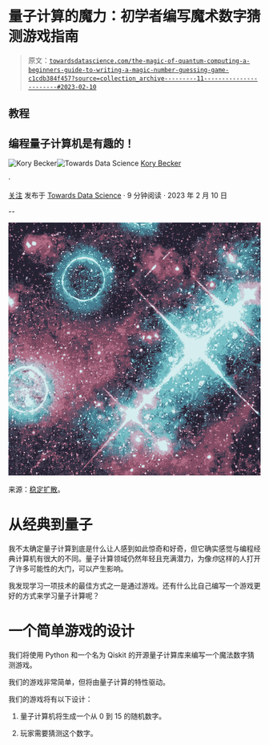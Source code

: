 # 量子计算的魔力：初学者编写魔术数字猜测游戏指南

> 原文：[`towardsdatascience.com/the-magic-of-quantum-computing-a-beginners-guide-to-writing-a-magic-number-guessing-game-c1cdb384f457?source=collection_archive---------11-----------------------#2023-02-10`](https://towardsdatascience.com/the-magic-of-quantum-computing-a-beginners-guide-to-writing-a-magic-number-guessing-game-c1cdb384f457?source=collection_archive---------11-----------------------#2023-02-10)

## 教程

## 编程量子计算机是有趣的！

[](https://medium.com/@KoryBecker?source=post_page-----c1cdb384f457--------------------------------)![Kory Becker](https://medium.com/@KoryBecker?source=post_page-----c1cdb384f457--------------------------------)[](https://towardsdatascience.com/?source=post_page-----c1cdb384f457--------------------------------)![Towards Data Science](https://towardsdatascience.com/?source=post_page-----c1cdb384f457--------------------------------) [Kory Becker](https://medium.com/@KoryBecker?source=post_page-----c1cdb384f457--------------------------------)

·

[关注](https://medium.com/m/signin?actionUrl=https%3A%2F%2Fmedium.com%2F_%2Fsubscribe%2Fuser%2F9f206469e308&operation=register&redirect=https%3A%2F%2Ftowardsdatascience.com%2Fthe-magic-of-quantum-computing-a-beginners-guide-to-writing-a-magic-number-guessing-game-c1cdb384f457&user=Kory+Becker&userId=9f206469e308&source=post_page-9f206469e308----c1cdb384f457---------------------post_header-----------) 发布于 [Towards Data Science](https://towardsdatascience.com/?source=post_page-----c1cdb384f457--------------------------------) · 9 分钟阅读 · 2023 年 2 月 10 日 [](https://medium.com/m/signin?actionUrl=https%3A%2F%2Fmedium.com%2F_%2Fvote%2Ftowards-data-science%2Fc1cdb384f457&operation=register&redirect=https%3A%2F%2Ftowardsdatascience.com%2Fthe-magic-of-quantum-computing-a-beginners-guide-to-writing-a-magic-number-guessing-game-c1cdb384f457&user=Kory+Becker&userId=9f206469e308&source=-----c1cdb384f457---------------------clap_footer-----------)

--

[](https://medium.com/m/signin?actionUrl=https%3A%2F%2Fmedium.com%2F_%2Fbookmark%2Fp%2Fc1cdb384f457&operation=register&redirect=https%3A%2F%2Ftowardsdatascience.com%2Fthe-magic-of-quantum-computing-a-beginners-guide-to-writing-a-magic-number-guessing-game-c1cdb384f457&source=-----c1cdb384f457---------------------bookmark_footer-----------)![](img/6931c4891a0299efe800b4c0f900ef11.png)

来源：[稳定扩散](https://stablediffusionweb.com/)。

# 从经典到量子

我不太确定量子计算到底是什么让人感到如此惊奇和好奇，但它确实感觉与编程经典计算机有很大的不同。量子计算领域仍然年轻且充满潜力，为像*你*这样的人打开了许多可能性的大门，可以产生影响。

我发现学习一项技术的最佳方式之一是通过游戏。还有什么比自己编写一个游戏更好的方式来学习量子计算呢？

# 一个简单游戏的设计

我们将使用 Python 和一个名为 Qiskit 的开源量子计算库来编写一个魔法数字猜测游戏。

我们的游戏非常简单，但将由量子计算的特性驱动。

我们的游戏将有以下设计：

1.  量子计算机将生成一个从 0 到 15 的随机数字。

1.  玩家需要猜测这个数字。
